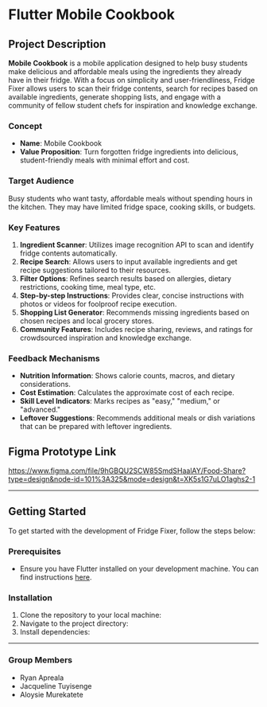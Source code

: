 #  Flutter Mobile Cookbook


## Project Description


**Mobile Cookbook** is a mobile application designed to help busy students make delicious and affordable meals using the ingredients they already have in their fridge. With a focus on simplicity and user-friendliness, Fridge Fixer allows users to scan their fridge contents, search for recipes based on available ingredients, generate shopping lists, and engage with a community of fellow student chefs for inspiration and knowledge exchange.


### Concept


- **Name**: Mobile Cookbook
- **Value Proposition**: Turn forgotten fridge ingredients into delicious, student-friendly meals with minimal effort and cost.


### Target Audience


Busy students who want tasty, affordable meals without spending hours in the kitchen. They may have limited fridge space, cooking skills, or budgets.


### Key Features


1. **Ingredient Scanner**: Utilizes image recognition API to scan and identify fridge contents automatically.
2. **Recipe Search**: Allows users to input available ingredients and get recipe suggestions tailored to their resources.
3. **Filter Options**: Refines search results based on allergies, dietary restrictions, cooking time, meal type, etc.
4. **Step-by-step Instructions**: Provides clear, concise instructions with photos or videos for foolproof recipe execution.
5. **Shopping List Generator**: Recommends missing ingredients based on chosen recipes and local grocery stores.
6. **Community Features**: Includes recipe sharing, reviews, and ratings for crowdsourced inspiration and knowledge exchange.


### Feedback Mechanisms


- **Nutrition Information**: Shows calorie counts, macros, and dietary considerations.
- **Cost Estimation**: Calculates the approximate cost of each recipe.
- **Skill Level Indicators**: Marks recipes as "easy," "medium," or "advanced."
- **Leftover Suggestions**: Recommends additional meals or dish variations that can be prepared with leftover ingredients.


## Figma Prototype Link


https://www.figma.com/file/9hGBQU2SCW85SmdSHaalAY/Food-Share?type=design&node-id=101%3A325&mode=design&t=XK5s1G7uLO1aghs2-1


---


## Getting Started


To get started with the development of Fridge Fixer, follow the steps below:


### Prerequisites


- Ensure you have Flutter installed on your development machine. You can find instructions [here](https://flutter.dev/docs/get-started/install).


### Installation


1. Clone the repository to your local machine:
2. Navigate to the project directory:
3. Install dependencies:


---


### Group Members


- Ryan Apreala
- Jacqueline Tuyisenge
- Aloysie Murekatete

